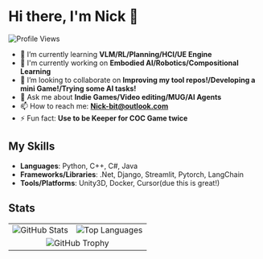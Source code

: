 # Hi there, I'm Nick 👋

![Profile Views](https://komarev.com/ghpvc/?username=Nick-bit233&color=blueviolet)

- 🌱 I’m currently learning **VLM/RL/Planning/HCI/UE Engine**
- 🔭 I'm currently working on **Embodied AI/Robotics/Compositional Learning**
- 👯 I’m looking to collaborate on **Improving my tool repos!/Developing a mini Game!/Trying some AI tasks!**
- 💬 Ask me about **Indie Games/Video editing/MUG/AI Agents**
- 📫 How to reach me: **Nick-bit@outlook.com**
- ⚡ Fun fact: **Use to be Keeper for COC Game twice**

## My Skills
- **Languages**: Python, C++, C#, Java
- **Frameworks/Libraries**: .Net, Django, Streamlit, Pytorch, LangChain
- **Tools/Platforms**: Unity3D, Docker, Cursor(due this is great!) 

## Stats
<table>
  <tr>
    <td align="center">
      <img src="https://github-readme-stats.vercel.app/api?username=Nick-bit233&show_icons=true&include_all_commits=true&count_private=true&theme=default" alt="GitHub Stats" />
    </td>
    <td align="center">
      <img src="https://github-readme-stats.vercel.app/api/top-langs/?username=Nick-bit233&layout=compact&theme=default" alt="Top Languages" />
    </td>
  </tr>
  <tr>
    <td colspan="2" align="center">
      <img src="https://github-profile-trophy.vercel.app/?username=Nick-bit233&theme=flat" alt="GitHub Trophy" />
    </td>
  </tr>
</table>
